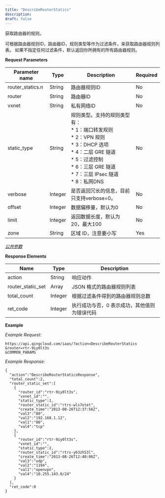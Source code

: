 ```yaml
---
title: "DescribeRouterStatics"
description: 
draft: false
---
```




获取路由器的规则。

可根据路由器规则ID，路由器ID，规则类型等作为过滤条件，来获取路由器规则列表。 如果不指定任何过滤条件，默认返回你所拥有的所有路由器规则。

**Request Parameters**

| Parameter name | Type | Description | Required |
| --- | --- | --- | --- |
| router_statics.n | String | 路由器规则ID | No |
| router | String | 路由器ID | No |
| vxnet | String | 私有网络ID | No |
| static_type | String | 规则类型。支持的规则类型有：<br/>*   1：端口转发规则<br/>*   2：VPN 规则<br/>*   3：DHCP 选项<br/>*   4：二层 GRE 隧道<br/>*   5：过滤控制<br/>*   6：三层 GRE 隧道<br/>*   7：三层 IPsec 隧道<br/>*   8：私网DNS | No |
| verbose | Integer | 是否返回冗长的信息，目前只支持verbose=0。 | No |
| offset | Integer | 数据偏移量，默认为0 | No |
| limit | Integer | 返回数据长度，默认为20，最大100 | No |
| zone | String | 区域 ID，注意要小写 | Yes |

[_公共参数_](../../../parameters)

**Response Elements**

| Name | Type | Description |
| --- | --- | --- |
| action | String | 响应动作 |
| router_static_set | Array | JSON 格式的路由器规则列表 |
| total_count | Integer | 根据过滤条件得到的路由器规则总数 |
| ret_code | Integer | 执行成功与否，0 表示成功，其他值则为错误代码 |

**Example**

_Example Request_:

```
https://api.qingcloud.com/iaas/?action=DescribeRouterStatics
&router=rtr-9iy0lt3s
&COMMON_PARAMS
```

_Example Response_:

```
{
  "action":"DescribeRouterStaticsResponse",
  "total_count":2,
  "router_static_set":[
    {
      "router_id":"rtr-9iy0lt3s",
      "vxnet_id":"",
      "static_type":1,
      "router_static_id":"rtrs-wls7otet",
      "create_time":"2013-08-26T12:37:56Z",
      "val3":"80",
      "val2":"192.168.1.12",
      "val1":"80",
      "val4":"tcp"
    },
    {
      "router_id":"rtr-9iy0lt3s",
      "vxnet_id":"",
      "static_type":2,
      "router_static_id":"rtrs-y63zh53l",
      "create_time":"2013-08-26T12:40:06Z",
      "val3":"udp",
      "val2":"1194",
      "val1":"openvpn",
      "val4":"10.255.143.0/24"
    }
  ],
  "ret_code":0
}
```
